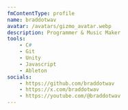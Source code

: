 ```yaml
---
fmContentType: profile
name: braddotwav
avatar: /avatars/gizmo_avatar.webp
description: Programmer & Music Maker
tools:
    - C#
    - Git
    - Unity
    - Javascript
    - Ableton
socials:
    - https://github.com/braddotwav
    - https://x.com/braddotwav
    - https://youtube.com/@braddotwav
---
```

